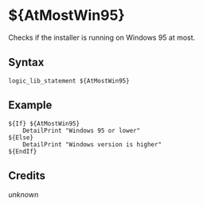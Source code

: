 # ${AtMostWin95}

Checks if the installer is running on Windows 95 at most.

## Syntax

    logic_lib_statement ${AtMostWin95}

## Example

    ${If} ${AtMostWin95}
        DetailPrint "Windows 95 or lower"
    ${Else}
        DetailPrint "Windows version is higher"
    ${EndIf}

## Credits

*unknown*
